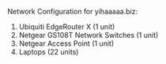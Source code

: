 Network Configuration for yihaaaaa.biz:

1. Ubiquiti EdgeRouter X (1 unit)
2. Netgear GS108T Network Switches (1 unit)
3. Netgear Access Point (1 unit)
4. Laptops (22 units)
